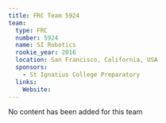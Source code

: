 ```yaml
---
title: FRC Team 5924
team:
  type: FRC
  number: 5924
  name: SI Robotics
  rookie_year: 2016
  location: San Francisco, California, USA
  sponsors:
    - St Ignatius College Preparatory
  links:
    Website: 
---
```

No content has been added for this team